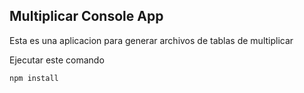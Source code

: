 
## Multiplicar Console App

Esta es una aplicacion para generar archivos de tablas de multiplicar

Ejecutar este comando

```
npm install

```